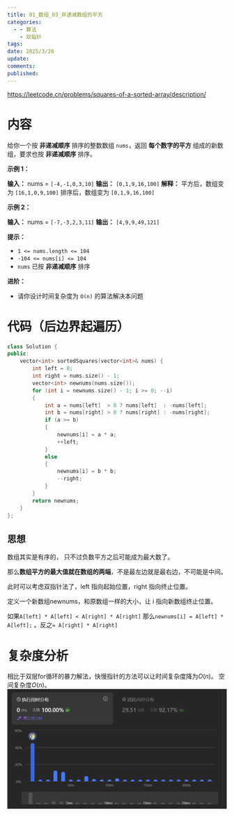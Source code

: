 ```yaml
---
title: 01_数组_03_非递减数组的平方
categories:
  - - 算法
    - 双指针
tags: 
date: 2025/3/26
update: 
comments: 
published:
---
```

https://leetcode.cn/problems/squares-of-a-sorted-array/description/
# 内容

给你一个按 **非递减顺序** 排序的整数数组 `nums`，返回 **每个数字的平方** 组成的新数组，要求也按 **非递减顺序** 排序。

**示例 1：**

**输入：** nums = `[-4,-1,0,3,10]`
**输出：** `[0,1,9,16,100]`
**解释：** 平方后，数组变为 `[16,1,0,9,100]`
排序后，数组变为 `[0,1,9,16,100]`

**示例 2：**

**输入：** nums = `[-7,-3,2,3,11]`
**输出：** `[4,9,9,49,121]`

**提示：**

- `1 <= nums.length <= 104`
- `-104 <= nums[i] <= 104`
- `nums` 已按 **非递减顺序** 排序

**进阶：**

- 请你设计时间复杂度为 `O(n)` 的算法解决本问题
# 代码（后边界起遍历）
```cpp
class Solution {
public:
    vector<int> sortedSquares(vector<int>& nums) {
        int left = 0;
        int right = nums.size() - 1;
        vector<int> newnums(nums.size());
        for (int i = newnums.size() - 1; i >= 0; --i)
        {
            int a = nums[left]  > 0 ? nums[left]  : -nums[left];
            int b = nums[right] > 0 ? nums[right] : -nums[right];
            if (a >= b)
            {
                newnums[i] = a * a;
                ++left;
            }
            else
            {
                newnums[i] = b * b;
                --right;
            }
        }
        return newnums;
    }
};
```
## 思想
数组其实是有序的， 只不过负数平方之后可能成为最大数了。

那么**数组平方的最大值就在数组的两端**，不是最左边就是最右边，不可能是中间。

此时可以考虑双指针法了，left 指向起始位置，right 指向终止位置。

定义一个新数组newnums，和原数组一样的大小，让 i 指向新数组终止位置。

如果`A[left] * A[left] < A[right] * A[right]` 那么`newnums[i] = A[left] * A[left];` 。反之`= A[right] * A[right]`
# 复杂度分析
相比于双层for循环的暴力解法，快慢指针的方法可以让时间复杂度降为$O(n)$。
空间复杂度$O(n)$。
![](../../images/01_数组_03_非递减数组的平方/image-20250326232703496.png)

